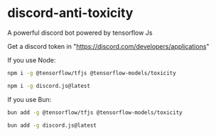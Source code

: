 # discord-anti-toxicity

A powerful discord bot powered by tensorflow Js

Get a discord token in "https://discord.com/developers/applications"


If you use Node:

```bash
npm i -g @tensorflow/tfjs @tensorflow-models/toxicity
```
```bash
npm i -g discord.js@latest
```

If you use Bun:

```bash
bun add -g @tensorflow/tfjs @tensorflow-models/toxicity
```
```bash
bun add -g discord.js@latest
```